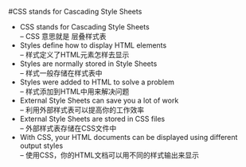 #CSS stands for Cascading Style Sheets 

* CSS stands for Cascading Style Sheets<br>
– CSS 意思就是 层叠样式表<br>
* Styles define how to display HTML elements<br>
– 样式定义了HTML元素怎样去显示<br>
* Styles are normally stored in Style Sheets<br>
– 样式一般存储在样式表中<br>
* Styles were added to HTML to solve a problem<br>
– 样式添加到HTML中用来解决问题<br>
* External Style Sheets can save you a lot of work<br>
– 利用外部样式表可以提高你的工作效率<br>
* External Style Sheets are stored in CSS files<br>
– 外部样式表存储在CSS文件中<br>
* With CSS, your HTML documents can be displayed using different output styles<br>
– 使用CSS，你的HTML文档可以用不同的样式输出来显示<br>
